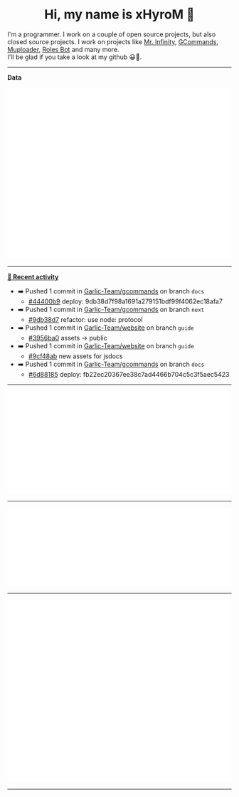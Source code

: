 <p align="center">
    <!-- <img src="https://avatars.githubusercontent.com/u/56601352" width="192" alt="hyro's pfp" /> -->
    <h1 align="center">Hi, my name is xHyroM 👋</h1>
</p>

I'm a programmer. I work on a couple of open source projects, but also closed source projects. I work on projects like [Mr. Infinity](https://discord.com/oauth2/authorize?client_id=720321585625694239&scope=bot%20applications.commands&permissions=8&redirect_uri=https://blobs.gq/imanager&prompt=consent&response_type=code), [GCommands](https://github.com/Garlic-Team/GCommands), [Muploader](https://github.com/xHyroM/Muploder), [Roles Bot](https://github.com/xHyroM/roles-bot) and many more.  
I'll be glad if you take a look at my github 😀👀.

___
**Data**

<img src="https://github.com/xHyroM/xHyroM/blob/master/.cache/base.svg">

___

**[📰 Recent activity](https://github.com/xHyroM)**
* ➡️ Pushed 1 commit in [Garlic-Team/gcommands](https://github.com/Garlic-Team/gcommands) on branch `docs`
  * [#44400b9](https://github.com/Garlic-Team/gcommands/commit/44400b9) deploy: 9db38d7f98a1691a279151bdf99f4062ec18afa7
* ➡️ Pushed 1 commit in [Garlic-Team/gcommands](https://github.com/Garlic-Team/gcommands) on branch `next`
  * [#9db38d7](https://github.com/Garlic-Team/gcommands/commit/9db38d7) refactor: use node: protocol
* ➡️ Pushed 1 commit in [Garlic-Team/website](https://github.com/Garlic-Team/website) on branch `guide`
  * [#3956ba0](https://github.com/Garlic-Team/website/commit/3956ba0) assets -&gt; public
* ➡️ Pushed 1 commit in [Garlic-Team/website](https://github.com/Garlic-Team/website) on branch `guide`
  * [#9cf48ab](https://github.com/Garlic-Team/website/commit/9cf48ab) new assets for jsdocs
* ➡️ Pushed 1 commit in [Garlic-Team/gcommands](https://github.com/Garlic-Team/gcommands) on branch `docs`
  * [#6d88185](https://github.com/Garlic-Team/gcommands/commit/6d88185) deploy: fb22ec20367ee38c7ad4466b704c5c3f5aec5423


___

<img src="https://github.com/xHyroM/xHyroM/blob/master/.cache/isocalendar.svg">

___

<img src="https://github.com/xHyroM/xHyroM/blob/master/.cache/languages.svg">

___

<img src="https://github.com/xHyroM/xHyroM/blob/master/.cache/achievements.svg">

___

